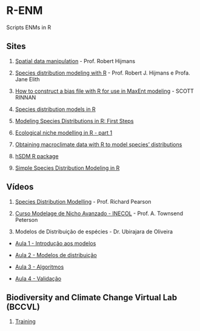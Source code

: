 # R-ENM
Scripts ENMs in R

## Sites
1. [Spatial data manipulation](http://rspatial.org/index.html) - Prof. Robert Hijmans
  
2. [Species distribution modeling with R](https://cran.r-project.org/web/packages/dismo/vignettes/sdm.pdf) - Prof. Robert J. Hijmans e Profa. Jane Elith

3. [How to construct a bias file with R for use in MaxEnt modeling](https://scottrinnan.wordpress.com/2015/08/31/how-to-construct-a-bias-file-with-r-for-use-in-maxent-modeling/) - SCOTT RINNAN

4. [Species distribution models in R](http://www.molecularecologist.com/2013/04/species-distribution-models-in-r/)

5. [Modeling Species Distributions in R: First Steps](http://rfunctions.blogspot.com.br/2014/05/modeling-species-distributions-in-r.html)

6. [Ecological niche modelling in R - part 1](http://lab.fengxiao.info/2016/11/23/ENM-in-R-workshop.html)

7. [Obtaining macroclimate data with R to model species’ distributions](https://ecologicaconciencia.wordpress.com/2013/11/29/obtaining-macroclimate-data-with-r-to-model-species-distributions/)

8. [hSDM R package](http://hsdm.sourceforge.net)

9. [Simple Species Distribution Modeling in R](http://kdahlin.weebly.com/open-science/simple-species-distribution-modeling-in-r)
	
## Vídeos
1. [Species Distribution Modelling](https://www.youtube.com/watch?v=obuMW5NAtJE&list=PLKYTvTbXFuChaoF-L-1e9RzCagdLPQcCU) - Prof. Richard Pearson

2. [Curso Modelage de Nicho Avanzado - INECOL](https://docs.google.com/spreadsheets/d/1fTeX92qHf4v3EZ-VIYNBjAUB1Ma4bzNlrr4xBim75ZQ/edit#gid=0) - Prof. A. Townsend Peterson

3. Modelos de Distribuição de espécies - Dr. Ubirajara de Oliveira
- [Aula 1 - Introdução aos modelos](https://www.youtube.com/watch?v=fJxV1foRNeQ)

- [Aula 2 - Modelos de distribuição](https://www.youtube.com/watch?v=q7h8PSbeCOs)

- [Aula 3 - Algoritmos](https://www.youtube.com/watch?v=Kz3ZvVAp__Y)

- [Aula 4 - Validação](https://www.youtube.com/watch?v=M2CA7QjY4wE)

## Biodiversity and Climate Change Virtual Lab (BCCVL)
1. [Training](https://app.bccvl.org.au/training)
